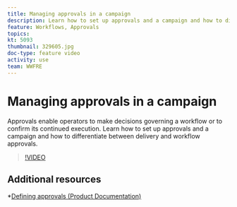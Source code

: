 ```yaml
---
title: Managing approvals in a campaign
description: Learn how to set up approvals and a campaign and how to differentiate between delivery and workflow approvals.
feature: Workflows, Approvals
topics: 
kt: 5093
thumbnail: 329605.jpg
doc-type: feature video
activity: use
team: WWFRE
---
```


# Managing approvals in a campaign

Approvals enable operators to make decisions governing a workflow or to confirm its continued execution.
Learn how to set up approvals and a campaign and how to differentiate between delivery and workflow approvals.

>[!VIDEO](https://video.tv.adobe.com/v/329605?quality=12)

## Additional resources

*[Defining approvals (Product Documentation)](https://experienceleague.adobe.com/docs/campaign-classic/using/automating-with-workflows/executing-a-workflow/defining-approvals.html?lang=en#sending-emails)
